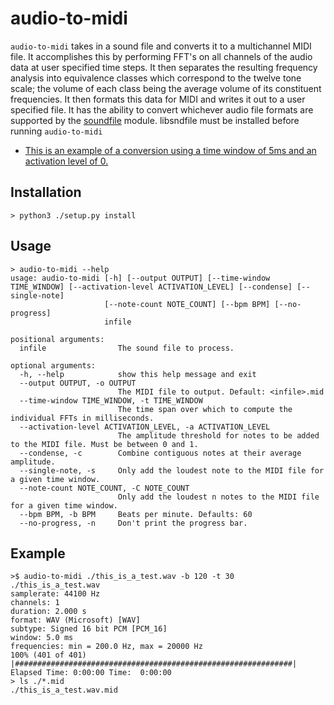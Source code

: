 # audio-to-midi

`audio-to-midi` takes in a sound file and converts it to a multichannel MIDI file. It accomplishes this by performing FFT's on all channels of the audio data at user specified time steps. It then separates the resulting frequency analysis into equivalence classes which correspond to the twelve tone scale; the volume of each class being the average volume of its constituent frequencies. It then formats this data for MIDI and writes it out to a user specified file. It has the ability to convert whichever audio file formats are supported by the [soundfile](https://pypi.org/project/SoundFile/) module. libsndfile must be installed before running `audio-to-midi`

- [This is an example of a conversion using a time window of 5ms and an activation level of 0.](https://soundcloud.com/neil-jones/this-is-a-test)

## Installation

```
> python3 ./setup.py install
```

## Usage

```shell
> audio-to-midi --help
usage: audio-to-midi [-h] [--output OUTPUT] [--time-window TIME_WINDOW] [--activation-level ACTIVATION_LEVEL] [--condense] [--single-note]
                     [--note-count NOTE_COUNT] [--bpm BPM] [--no-progress]
                     infile

positional arguments:
  infile                The sound file to process.

optional arguments:
  -h, --help            show this help message and exit
  --output OUTPUT, -o OUTPUT
                        The MIDI file to output. Default: <infile>.mid
  --time-window TIME_WINDOW, -t TIME_WINDOW
                        The time span over which to compute the individual FFTs in milliseconds.
  --activation-level ACTIVATION_LEVEL, -a ACTIVATION_LEVEL
                        The amplitude threshold for notes to be added to the MIDI file. Must be between 0 and 1.
  --condense, -c        Combine contiguous notes at their average amplitude.
  --single-note, -s     Only add the loudest note to the MIDI file for a given time window.
  --note-count NOTE_COUNT, -C NOTE_COUNT
                        Only add the loudest n notes to the MIDI file for a given time window.
  --bpm BPM, -b BPM     Beats per minute. Defaults: 60
  --no-progress, -n     Don't print the progress bar.
```

## Example

```shell
>$ audio-to-midi ./this_is_a_test.wav -b 120 -t 30
./this_is_a_test.wav
samplerate: 44100 Hz
channels: 1
duration: 2.000 s
format: WAV (Microsoft) [WAV]
subtype: Signed 16 bit PCM [PCM_16]
window: 5.0 ms
frequencies: min = 200.0 Hz, max = 20000 Hz
100% (401 of 401) |##############################################################| Elapsed Time: 0:00:00 Time:  0:00:00
> ls ./*.mid
./this_is_a_test.wav.mid
```

